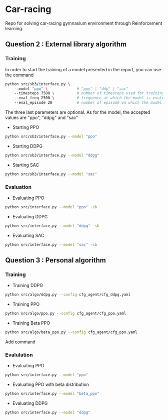 # Car-racing
Repo for solving car-racing gymnasium environment through Reinforcement learning.

## Question 2 : External library algorithm

### Training
In order to start the training of a model presented in the report, you can use the command

```bash
python src/sb3/interface.py \   
    --model "ppo" \             # "ppo" | "ddp" | "sac"
    --timesteps 7500 \          # number of timesteps used for training
    --eval_freq 2500 \          # frequence at which the model is evaluated
    --eval_episode 20           # number of episode on which the model is evaluated
```

The three last parameters are optional. As for the model, the accepted values are "ppo", "ddpg" and "sac"

* Starting PPO
```bash
python src/sb3/interface.py --model "ppo"
```

* Starting DDPG
```bash
python src/sb3/interface.py --model "ddpg"
```

* Starting SAC
```bash
python src/sb3/interface.py --model "sac"
```

### Evaluation
* Evaluating PPO
```bash
python src/interface.py --model "ppo" -sb
```
* Evaluating DDPG
```bash
python src/interface.py --model "ddpg" -sb
```
* Evaluating SAC
```bash
python src/interface.py --model "sac" -sb
```
## Question 3 : Personal algorithm

### Training

* Training DDPG
```bash
python src/algo/ddpg.py --config cfg_agent/cfg_ddpg.yaml
```
* Training PPO
```bash
python src/algo/ppo.py --config cfg_agent/cfg_ppo.yaml
```
* Training Beta PPO
```bash
python src/algo/beta_ppo.py --config cfg_agent/cfg_ppo.yaml
```


Add command

### Evalulation
* Evaluating PPO
```bash
python src/interface.py --model "ppo" 
```
* Evaluating PPO with beta distribution
```bash
python src/interface.py --model "beta_ppo" 
```
* Evaluating DDPG
```bash
python src/interface.py --model "ddpg" 
```